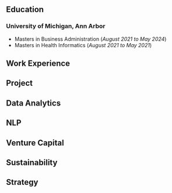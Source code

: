 ## Education
### University of Michigan, Ann Arbor 
- Masters in Business Administration (_August 2021 to May 2024_)
- Masters in Health Informatics (_August 2021 to May 2021_)
## Work Experience
## Project
  ## Data Analytics
  ## NLP
  ## Venture Capital
  ## Sustainability
  ## Strategy
  
